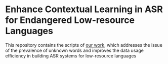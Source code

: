 # Enhance Contextual Learning in ASR for Endangered Low-resource Languages

This repository contains the scripts of [our work](https://aclanthology.org/2025.lm4uc-1.1/), which addresses the issue of the prevalence of unknown words and improves the data usage efficiency in building ASR systems for low-resource languages
